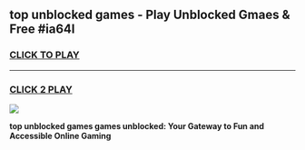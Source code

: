 
## top unblocked games - Play Unblocked Gmaes & Free #ia64l
<h3>
<a href="https://news.freeplayer.one?title=top_unblocked_games&ref=03M">CLICK TO PLAY</a></h3>
<hr>

<h3>
<a href="https://news.freeplayer.one?title=top_unblocked_games&ref=03M">CLICK 2 PLAY</a>
  
</h3>

<a href="https://news.freeplayer.one?title=top_unblocked_games&ref=03M"><img src="https://clearcache.store/games.png"></a>


**top unblocked games games unblocked: Your Gateway to Fun and Accessible Online Gaming**
